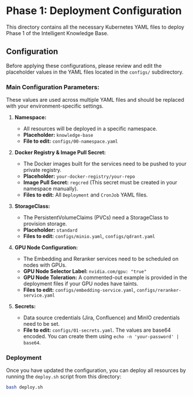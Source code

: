 # Phase 1: Deployment Configuration

This directory contains all the necessary Kubernetes YAML files to deploy Phase 1 of the Intelligent Knowledge Base.

## Configuration

Before applying these configurations, please review and edit the placeholder values in the YAML files located in the `configs/` subdirectory.

### Main Configuration Parameters:

These values are used across multiple YAML files and should be replaced with your environment-specific settings.

1.  **Namespace:**
    *   All resources will be deployed in a specific namespace.
    *   **Placeholder:** `knowledge-base`
    *   **File to edit:** `configs/00-namespace.yaml`

2.  **Docker Registry & Image Pull Secret:**
    *   The Docker images built for the services need to be pushed to your private registry.
    *   **Placeholder:** `your-docker-registry/your-repo`
    *   **Image Pull Secret:** `regcred` (This secret must be created in your namespace manually).
    *   **Files to edit:** All `Deployment` and `CronJob` YAML files.

3.  **StorageClass:**
    *   The PersistentVolumeClaims (PVCs) need a StorageClass to provision storage.
    *   **Placeholder:** `standard`
    *   **Files to edit:** `configs/minio.yaml`, `configs/qdrant.yaml`

4.  **GPU Node Configuration:**
    *   The Embedding and Reranker services need to be scheduled on nodes with GPUs.
    *   **GPU Node Selector Label:** `nvidia.com/gpu: "true"`
    *   **GPU Node Toleration:** A commented-out example is provided in the deployment files if your GPU nodes have taints.
    *   **Files to edit:** `configs/embedding-service.yaml`, `configs/reranker-service.yaml`

5.  **Secrets:**
    *   Data source credentials (Jira, Confluence) and MinIO credentials need to be set.
    *   **File to edit:** `configs/01-secrets.yaml`. The values are base64 encoded. You can create them using `echo -n 'your-password' | base64`.

### Deployment

Once you have updated the configuration, you can deploy all resources by running the `deploy.sh` script from this directory:

```bash
bash deploy.sh
```
